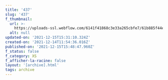 ```yaml
---
title: '437'
slug: '437'
f_thumbnail:
  url: >-
    https://uploads-ssl.webflow.com/6141f41868c3e33a265cbfe7/61b885f44e91a459f49900d4_437.jpg
  alt: null
updated-on: '2021-12-15T15:31:10.324Z'
created-on: '2021-12-14T11:54:36.016Z'
published-on: '2021-12-15T15:48:47.960Z'
f_status: false
f_category: XS
f_afficher-la-racine: false
layout: '[archive].html'
tags: archive
---
```



